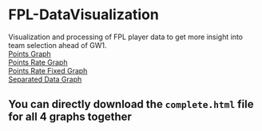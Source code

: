 # FPL-DataVisualization
Visualization and processing of FPL player data to get more insight into team selection ahead of GW1. <br>
[Points Graph](https://htmlpreview.github.io/?https://github.com/CyanideBoy/FPL-DataVisualization/blob/master/combined_data_points.html) <br>
[Points Rate Graph](https://htmlpreview.github.io/?https://github.com/CyanideBoy/FPL-DataVisualization/blob/master/combined_data_rate.html)<br>
[Points Rate Fixed Graph](https://htmlpreview.github.io/?https://github.com/CyanideBoy/FPL-DataVisualization/blob/master/combined_data_rate_fixed.html) <br>
[Separated Data Graph](https://htmlpreview.github.io/?https://github.com/CyanideBoy/FPL-DataVisualization/blob/master/separated_data_fansy.html) <br>

## You can directly download the `complete.html` file for all 4 graphs together
